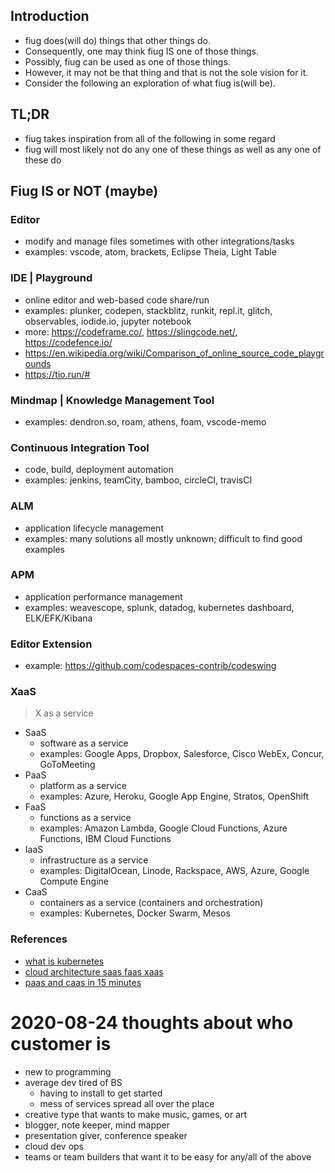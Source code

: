 <!-- no-select -->

## Introduction
* fiug does(will do) things that other things do.
* Consequently, one may think fiug IS one of those things.
* Possibly, fiug can be used as one of those things.
* However, it may not be that thing and that is not the sole vision for it.
* Consider the following an exploration of what fiug is(will be).

## TL;DR
* fiug takes inspiration from all of the following in some regard
* fiug will most likely not do any one of these things as well as any one of these do

## Fiug IS or NOT (maybe)

### Editor
- modify and manage files sometimes with other integrations/tasks
- examples: vscode, atom, brackets, Eclipse Theia, Light Table

### IDE | Playground
- online editor and web-based code share/run
- examples: plunker, codepen, stackblitz, runkit, repl.it, glitch, observables, iodide.io, jupyter notebook
- more: https://codeframe.co/, https://slingcode.net/, https://codefence.io/
- https://en.wikipedia.org/wiki/Comparison_of_online_source_code_playgrounds
- https://tio.run/#

### Mindmap | Knowledge Management Tool
- examples: dendron.so, roam, athens, foam, vscode-memo

### Continuous Integration Tool
- code, build, deployment automation
- examples: jenkins, teamCity, bamboo, circleCI, travisCI

### ALM
- application lifecycle management
- examples: many solutions all mostly unknown; difficult to find good examples

### APM
- application performance management
- examples: weavescope, splunk, datadog, kubernetes dashboard, ELK/EFK/Kibana

### Editor Extension
- example: https://github.com/codespaces-contrib/codeswing

### XaaS

> X as a service

- SaaS
	- software as a service
	- examples: Google Apps, Dropbox, Salesforce, Cisco WebEx, Concur, GoToMeeting
- PaaS
	- platform as a service
	- examples: Azure, Heroku, Google App Engine, Stratos, OpenShift
- FaaS
	- functions as a service
	- examples: Amazon Lambda, Google Cloud Functions, Azure Functions, IBM Cloud Functions
- IaaS
	- infrastructure as a service
	- examples: DigitalOcean, Linode, Rackspace, AWS, Azure, Google Compute Engine
- CaaS
	- containers as a service (containers and orchestration)
	- examples: Kubernetes, Docker Swarm, Mesos


### References
- [what is kubernetes](https://kubernetes.io/docs/concepts/overview/what-is-kubernetes/)
- [cloud architecture saas faas xaas](https://brainhub.eu/blog/cloud-architecture-saas-faas-xaas/)
- [paas and caas in 15 minutes](https://tanzu.vmware.com/content/intersect/paas-and-caas-in-15-minutes)


2020-08-24 thoughts about who customer is
=========================================
- new to programming
- average dev tired of BS
	- having to install to get started
	- mess of services spread all over the place
- creative type that wants to make music, games, or art
- blogger, note keeper, mind mapper
- presentation giver, conference speaker
- cloud dev ops
- teams or team builders that want it to be easy for any/all of the above

